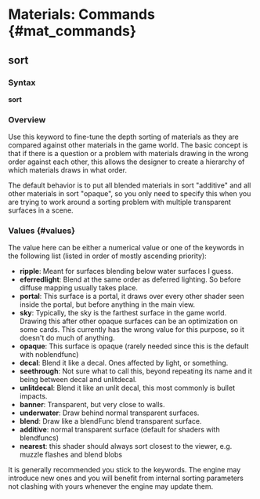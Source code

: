 # Materials: Commands {#mat_commands}
## sort
### Syntax

**sort <value>**

### Overview

Use this keyword to fine-tune the depth sorting of materials as they are
compared against other materials in the game world. The basic concept is
that if there is a question or a problem with materials drawing in the
wrong order against each other, this allows the designer to create a
hierarchy of which materials draws in what order.

The default behavior is to put all blended materials in sort "additive"
and all other materials in sort "opaque", so you only need to specify
this when you are trying to work around a sorting problem with multiple
transparent surfaces in a scene.

### Values {#values}

The value here can be either a numerical value or one of the keywords in
the following list (listed in order of mostly ascending priority):

-   **ripple**: Meant for surfaces blending below water surfaces I
    guess.
-   **eferredlight**: Blend at the same order as deferred lighting. So
    before diffuse mapping usually takes place.
-   **portal**: This surface is a portal, it draws over every other
    shader seen inside the portal, but before anything in the main view.
-   **sky**: Typically, the sky is the farthest surface in the game
    world. Drawing this after other opaque surfaces can be an
    optimization on some cards. This currently has the wrong value for
    this purpose, so it doesn't do much of anything.
-   **opaque**: This surface is opaque (rarely needed since this is the
    default with noblendfunc)
-   **decal**: Blend it like a decal. Ones affected by light, or
    something.
-   **seethrough**: Not sure what to call this, beyond repeating its
    name and it being between decal and unlitdecal.
-   **unlitdecal**: Blend it like an unlit decal, this most commonly is
    bullet impacts.
-   **banner**: Transparent, but very close to walls.
-   **underwater**: Draw behind normal transparent surfaces.
-   **blend**: Draw like a blendFunc blend transparent surface.
-   **additive**: normal transparent surface (default for shaders with
    blendfuncs)
-   **nearest**: this shader should always sort closest to the viewer,
    e.g. muzzle flashes and blend blobs

It is generally recommended you stick to the keywords. The engine may
introduce new ones and you will benefit from internal sorting parameters
not clashing with yours whenever the engine may update them.